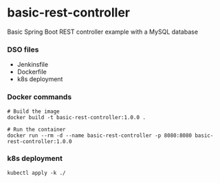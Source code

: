 # basic-rest-controller
Basic Spring Boot REST controller example with a MySQL database

### DSO files
* Jenkinsfile
* Dockerfile
* k8s deployment

### Docker commands
    # Build the image
    docker build -t basic-rest-controller:1.0.0 .

    # Run the container
    docker run --rm -d --name basic-rest-controller -p 8080:8080 basic-rest-controller:1.0.0

### k8s deployment
    kubectl apply -k ./
